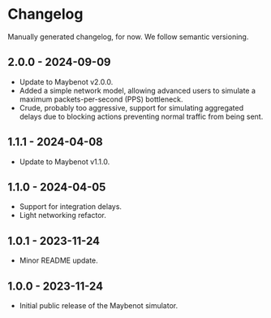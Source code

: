 # Changelog

Manually generated changelog, for now. We follow semantic versioning.

## 2.0.0 - 2024-09-09

- Update to Maybenot v2.0.0.
- Added a simple network model, allowing advanced users to simulate a maximum
  packets-per-second (PPS) bottleneck.
- Crude, probably too aggressive, support for simulating aggregated delays due
  to blocking actions preventing normal traffic from being sent.

## 1.1.1 - 2024-04-08

- Update to Maybenot v1.1.0.

## 1.1.0 - 2024-04-05

- Support for integration delays.
- Light networking refactor.

## 1.0.1 - 2023-11-24

- Minor README update.

## 1.0.0 - 2023-11-24

- Initial public release of the Maybenot simulator.
